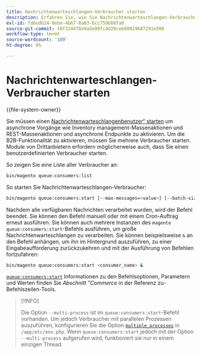 ```yaml
---
title: Nachrichtenwarteschlangen-Verbraucher starten
description: Erfahren Sie, wie Sie Nachrichtenwarteschlangen-Verbraucher für asynchrone Vorgänge in Adobe Commerce starten. Erfahren Sie mehr über die Einrichtung von Verbraucherverwaltung und B2B-Funktionen.
exl-id: fd6edb24-8ebe-4b67-8a03-6cc759b60fa8
source-git-commit: 10f324478e9a5e80fc4d28ce680929687291e990
workflow-type: tm+mt
source-wordcount: '189'
ht-degree: 0%

---
```


# Nachrichtenwarteschlangen-Verbraucher starten

{{file-system-owner}}

Sie müssen einen [Nachrichtenwarteschlangenbenutzer“ starten](../queues/consumers.md) um asynchrone Vorgänge wie Inventory management-Massenaktionen und REST-Massenaktionen und asynchrone Endpunkte zu aktivieren. Um die B2B-Funktionalität zu aktivieren, müssen Sie mehrere Verbraucher starten. Module von Drittanbietern erfordern möglicherweise auch, dass Sie einen benutzerdefinierten Verbraucher starten.

So zeigen Sie eine Liste aller Verbraucher an:

```bash
bin/magento queue:consumers:list
```

So starten Sie Nachrichtenwarteschlangen-Verbraucher:

```bash
bin/magento queue:consumers:start [--max-messages=<value>] [--batch-size=<value>] [--single-thread] [--area-code=<value>] [--multi-process=<value>] <consumer_name>
```

Nachdem alle verfügbaren Nachrichten verarbeitet wurden, wird der Befehl beendet. Sie können den Befehl manuell oder mit einem Cron-Auftrag erneut ausführen. Sie können auch mehrere Instanzen des `magento queue:consumers:start`-Befehls ausführen, um große Nachrichtenwarteschlangen zu verarbeiten. Sie können beispielsweise `&` an den Befehl anhängen, um ihn im Hintergrund auszuführen, zu einer Eingabeaufforderung zurückzukehren und mit der Ausführung von Befehlen fortzufahren:

```bash
bin/magento queue:consumers:start <consumer_name> &
```

[`queue:consumers:start`](../../tools/reference/commerce-on-premises.md#queueconsumersstart) Informationen zu den Befehlsoptionen, Parametern und Werten finden Sie _Abschnitt &quot;Commerce_ in der Referenz zu-Befehlszeilen-Tools.

>[!INFO]
>
>Die Option `--multi-process` ist im `queue:consumers:start`-Befehl vorhanden. Um jedoch Verbraucher mit parallelen Prozessen auszuführen, konfigurieren Sie die Option [`multiple_processes`](../queues/manage-message-queues.md#configuration) in `/app/etc/env.php`. Wenn `queue:consumers:start` jedoch mit der Option `--multi-process` aufgerufen wird, funktioniert sie nur in einem einzigen Thread.

